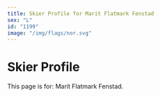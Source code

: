 ```yaml
---
title: Skier Profile for Marit Flatmark Fenstad
sex: "L"
id: "1199"
image: "/img/flags/nor.svg" 
---
```


# Skier Profile

This page is for: Marit Flatmark Fenstad.
    